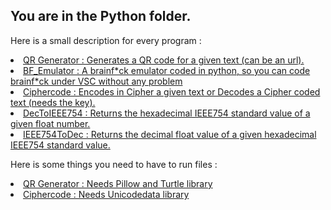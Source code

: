 <h2>You are in the Python folder.</h2>
<p>Here is a small description for every program :</p>
<u>
  <li>QR Generator : Generates a QR code for a given text (can be an url).</li>
  <li>BF_Emulator : A brainf*ck emulator coded in python, so you can code brainf*ck under VSC without any problem</li>
  <li>Ciphercode : Encodes in Cipher a given text or Decodes a Cipher coded text (needs the key).</li>
  <li>DecToIEEE754 : Returns the hexadecimal IEEE754 standard value of a given float number.</li>
  <li>IEEE754ToDec : Returns the decimal float value of a given hexadecimal IEEE754 standard value.</li>
</u>
<p></p>
<p>Here is some things you need to have to run files :</p>
<u>
  <li>QR Generator : Needs Pillow and Turtle library</li>
  <li>Ciphercode : Needs Unicodedata library</li>
</u>
